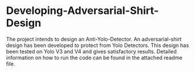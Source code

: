 # Developing-Adversarial-Shirt-Design
The project intends to design an Anti-Yolo-Detector. An adversarial-shirt design has been developed to protect from Yolo Detectors. This design has been tested on Yolo V3 and V4 and gives satisfactory results. Detailed information on how to run the code can be found in the attached readme file. 
